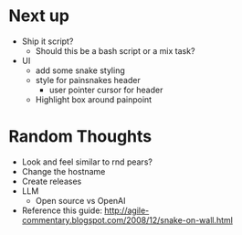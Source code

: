 # Next up
  * Ship it script?
    * Should this be a bash script or a mix task?
  * UI
    * add some snake styling
    * style for painsnakes header
      * user pointer cursor for header
    * Highlight box around painpoint

# Random Thoughts
  * Look and feel similar to rnd pears?
  * Change the hostname
  * Create releases
  * LLM
    *  Open source vs OpenAI
  * Reference this guide: http://agile-commentary.blogspot.com/2008/12/snake-on-wall.html

